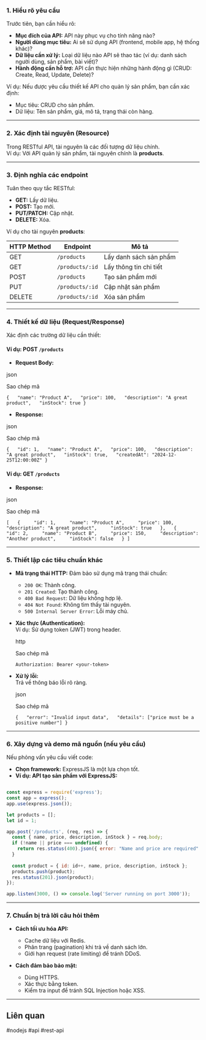 

### **1. Hiểu rõ yêu cầu**

Trước tiên, bạn cần hiểu rõ:

- **Mục đích của API:** API này phục vụ cho tính năng nào?
- **Người dùng mục tiêu:** Ai sẽ sử dụng API (frontend, mobile app, hệ thống khác)?
- **Dữ liệu cần xử lý:** Loại dữ liệu nào API sẽ thao tác (ví dụ: danh sách người dùng, sản phẩm, bài viết)?
- **Hành động cần hỗ trợ:** API cần thực hiện những hành động gì (CRUD: Create, Read, Update, Delete)?

Ví dụ: Nếu được yêu cầu thiết kế API cho quản lý sản phẩm, bạn cần xác định:
- Mục tiêu: CRUD cho sản phẩm.
- Dữ liệu: Tên sản phẩm, giá, mô tả, trạng thái còn hàng.

---

### **2. Xác định tài nguyên (Resource)**

Trong RESTful API, tài nguyên là các đối tượng dữ liệu chính.  
Ví dụ: Với API quản lý sản phẩm, tài nguyên chính là **products**.

---

### **3. Định nghĩa các endpoint**

Tuân theo quy tắc RESTful:

- **GET:** Lấy dữ liệu.
- **POST:** Tạo mới.
- **PUT/PATCH:** Cập nhật.
- **DELETE:** Xóa.

Ví dụ cho tài nguyên **products**:

|HTTP Method|Endpoint|Mô tả|
|---|---|---|
|GET|`/products`|Lấy danh sách sản phẩm|
|GET|`/products/:id`|Lấy thông tin chi tiết|
|POST|`/products`|Tạo sản phẩm mới|
|PUT|`/products/:id`|Cập nhật sản phẩm|
|DELETE|`/products/:id`|Xóa sản phẩm|

---

### **4. Thiết kế dữ liệu (Request/Response)**

Xác định các trường dữ liệu cần thiết:

#### **Ví dụ: POST `/products`**

- **Request Body:**

json

Sao chép mã

`{   "name": "Product A",   "price": 100,   "description": "A great product",   "inStock": true }`

- **Response:**

json

Sao chép mã

`{   "id": 1,   "name": "Product A",   "price": 100,   "description": "A great product",   "inStock": true,   "createdAt": "2024-12-25T12:00:00Z" }`

#### **Ví dụ: GET `/products`**

- **Response:**

json

Sao chép mã

`[   {     "id": 1,     "name": "Product A",     "price": 100,     "description": "A great product",     "inStock": true   },   {     "id": 2,     "name": "Product B",     "price": 150,     "description": "Another product",     "inStock": false   } ]`

---

### **5. Thiết lập các tiêu chuẩn khác**

- **Mã trạng thái HTTP:** Đảm bảo sử dụng mã trạng thái chuẩn:
    
    - `200 OK`: Thành công.
    - `201 Created`: Tạo thành công.
    - `400 Bad Request`: Dữ liệu không hợp lệ.
    - `404 Not Found`: Không tìm thấy tài nguyên.
    - `500 Internal Server Error`: Lỗi máy chủ.
- **Xác thực (Authentication):**  
    Ví dụ: Sử dụng token (JWT) trong header.
    
    http
    
    Sao chép mã
    
    `Authorization: Bearer <your-token>`
    
- **Xử lý lỗi:**  
    Trả về thông báo lỗi rõ ràng.
    
    json
    
    Sao chép mã
    
    `{   "error": "Invalid input data",   "details": ["price must be a positive number"] }`
    

---

### **6. Xây dựng và demo mã nguồn (nếu yêu cầu)**

Nếu phỏng vấn yêu cầu viết code:

- **Chọn framework:** ExpressJS là một lựa chọn tốt.
- **Ví dụ: API tạo sản phẩm với ExpressJS:**

```js

const express = require('express');
const app = express();
app.use(express.json());

let products = [];
let id = 1;

app.post('/products', (req, res) => {
  const { name, price, description, inStock } = req.body;
  if (!name || price === undefined) {
    return res.status(400).json({ error: "Name and price are required" });
  }
  
  const product = { id: id++, name, price, description, inStock };
  products.push(product);
  res.status(201).json(product);
});

app.listen(3000, () => console.log('Server running on port 3000'));

```
---

### **7. Chuẩn bị trả lời câu hỏi thêm**

- **Cách tối ưu hóa API:**
    - Cache dữ liệu với Redis.
    - Phân trang (pagination) khi trả về danh sách lớn.
    - Giới hạn request (rate limiting) để tránh DDoS.
- **Cách đảm bảo bảo mật:**
    
    - Dùng HTTPS.
    - Xác thực bằng token.
    - Kiểm tra input để tránh SQL Injection hoặc XSS.


---
## Liên quan

#nodejs #api #rest-api